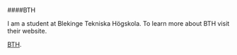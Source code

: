 ####BTH

I am a student at Blekinge Tekniska Högskola. To learn more about BTH visit their website.

[BTH](http://bth.se).
